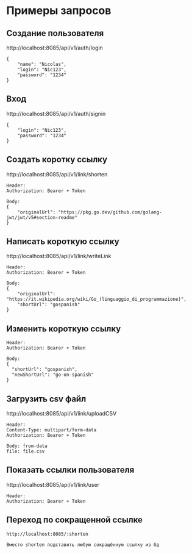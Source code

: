 # Примеры запросов
## Создание пользователя


http://localhost:8085/api/v1/auth/login  
```
{
    "name": "Nicolas",
    "login": "Nic123",
    "password": "1234"
}
```

## Вход
http://localhost:8085/api/v1/auth/signin
```
{
    "login": "Nic123",
    "password": "1234"
}
```

## Создать коротку ссылку
http://localhost:8085/api/v1/link/shorten
```
Header: 
Authorization: Bearer + Token

Body:
{
    "originalUrl": "https://pkg.go.dev/github.com/golang-jwt/jwt/v5#section-readme"
}
```

## Написать короткую ссылку
http://localhost:8085/api/v1/link/writeLink
```
Header: 
Authorization: Bearer + Token

Body:
{
    "originalUrl": "https://it.wikipedia.org/wiki/Go_(linguaggio_di_programmazione)",
    "shortUrl": "gospanish"
}
```

## Изменить короткую ссылку
```
Header: 
Authorization: Bearer + Token

Body:
{
  "shortUrl": "gospanish",
  "newShortUrl": "go-on-spanish"
}

```

## Загрузить csv файл
http://localhost:8085/api/v1/link/uploadCSV
```
Header:
Content-Type: multipart/form-data
Authorization: Bearer + Token

Body: from-data
file: file.csv
```

## Показать ссылки пользователя
http://localhost:8085/api/v1/link/user
```
Header: 
Authorization: Bearer + Token
```

## Переход по сокращенной ссылке 
```
http://localhost:8085/:shorten

Вместо shorten подставить любую сокращённую ссылку из бд
```
